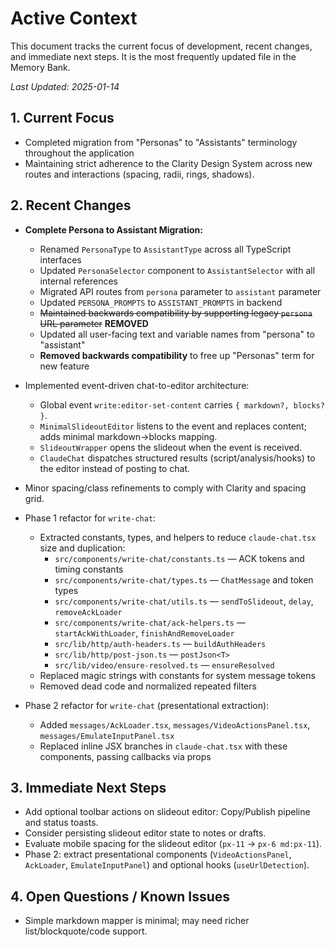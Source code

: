 # Active Context

This document tracks the current focus of development, recent changes, and immediate next steps. It is the most frequently updated file in the Memory Bank.

_Last Updated: 2025-01-14_

## 1. Current Focus

- Completed migration from "Personas" to "Assistants" terminology throughout the application
- Maintaining strict adherence to the Clarity Design System across new routes and interactions (spacing, radii, rings, shadows).

## 2. Recent Changes

- **Complete Persona to Assistant Migration:**
  - Renamed `PersonaType` to `AssistantType` across all TypeScript interfaces
  - Updated `PersonaSelector` component to `AssistantSelector` with all internal references
  - Migrated API routes from `persona` parameter to `assistant` parameter
  - Updated `PERSONA_PROMPTS` to `ASSISTANT_PROMPTS` in backend
  - ~~Maintained backwards compatibility by supporting legacy `persona` URL parameter~~ **REMOVED**
  - Updated all user-facing text and variable names from "persona" to "assistant"
  - **Removed backwards compatibility** to free up "Personas" term for new feature

- Implemented event-driven chat-to-editor architecture:
  - Global event `write:editor-set-content` carries `{ markdown?, blocks? }`.
  - `MinimalSlideoutEditor` listens to the event and replaces content; adds minimal markdown→blocks mapping.
  - `SlideoutWrapper` opens the slideout when the event is received.
  - `ClaudeChat` dispatches structured results (script/analysis/hooks) to the editor instead of posting to chat.
- Minor spacing/class refinements to comply with Clarity and spacing grid.

- Phase 1 refactor for `write-chat`:
  - Extracted constants, types, and helpers to reduce `claude-chat.tsx` size and duplication:
    - `src/components/write-chat/constants.ts` — ACK tokens and timing constants
    - `src/components/write-chat/types.ts` — `ChatMessage` and token types
    - `src/components/write-chat/utils.ts` — `sendToSlideout`, `delay`, `removeAckLoader`
    - `src/components/write-chat/ack-helpers.ts` — `startAckWithLoader`, `finishAndRemoveLoader`
    - `src/lib/http/auth-headers.ts` — `buildAuthHeaders`
    - `src/lib/http/post-json.ts` — `postJson<T>`
    - `src/lib/video/ensure-resolved.ts` — `ensureResolved`
  - Replaced magic strings with constants for system message tokens
  - Removed dead code and normalized repeated filters

- Phase 2 refactor for `write-chat` (presentational extraction):
  - Added `messages/AckLoader.tsx`, `messages/VideoActionsPanel.tsx`, `messages/EmulateInputPanel.tsx`
  - Replaced inline JSX branches in `claude-chat.tsx` with these components, passing callbacks via props

## 3. Immediate Next Steps

- Add optional toolbar actions on slideout editor: Copy/Publish pipeline and status toasts.
- Consider persisting slideout editor state to notes or drafts.
- Evaluate mobile spacing for the slideout editor (`px-11` → `px-6 md:px-11`).
- Phase 2: extract presentational components (`VideoActionsPanel`, `AckLoader`, `EmulateInputPanel`) and optional hooks (`useUrlDetection`).

## 4. Open Questions / Known Issues

- Simple markdown mapper is minimal; may need richer list/blockquote/code support.
